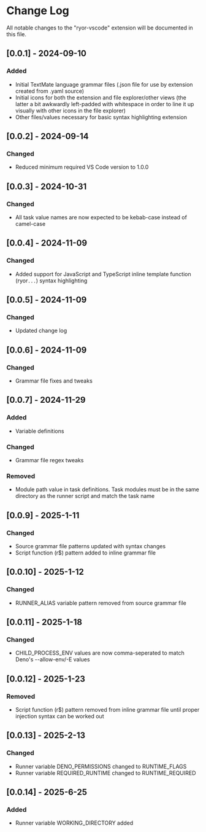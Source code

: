 # Change Log

All notable changes to the "ryor-vscode" extension will be documented in this file.

## [0.0.1] - 2024-09-10

### Added

- Initial TextMate language grammar files (.json file for use by extension created from .yaml source)
- Initial icons for both the extension and file explorer/other views (the latter a bit awkwardly left-padded with whitespace in order to line it up visually with other icons in the file explorer)
- Other files/values necessary for basic syntax highlighting extension

## [0.0.2] - 2024-09-14

### Changed

- Reduced minimum required VS Code version to 1.0.0

## [0.0.3] - 2024-10-31

### Changed

- All task value names are now expected to be kebab-case instead of camel-case

## [0.0.4] - 2024-11-09

### Changed

- Added support for JavaScript and TypeScript inline template function (ryor`...`) syntax highlighting

## [0.0.5] - 2024-11-09

### Changed

- Updated change log

## [0.0.6] - 2024-11-09

### Changed

- Grammar file fixes and tweaks

## [0.0.7] - 2024-11-29

### Added

- Variable definitions

### Changed

- Grammar file regex tweaks

### Removed

- Module path value in task definitions. Task modules must be in the same directory as the runner script and match the task name

## [0.0.9] - 2025-1-11

### Changed

- Source grammar file patterns updated with syntax changes
- Script function (r$) pattern added to inline grammar file

## [0.0.10] - 2025-1-12

### Changed

- RUNNER_ALIAS variable pattern removed from source grammar file

## [0.0.11] - 2025-1-18

### Changed

- CHILD_PROCESS_ENV values are now comma-seperated to match Deno's --allow-env/-E values

## [0.0.12] - 2025-1-23

### Removed

- Script function (r$) pattern removed from inline grammar file until proper injection syntax can be worked out

## [0.0.13] - 2025-2-13

### Changed

- Runner variable DENO_PERMISSIONS changed to RUNTIME_FLAGS
- Runner variable REQUIRED_RUNTIME changed to RUNTIME_REQUIRED

## [0.0.14] - 2025-6-25

### Added

- Runner variable WORKING_DIRECTORY added
